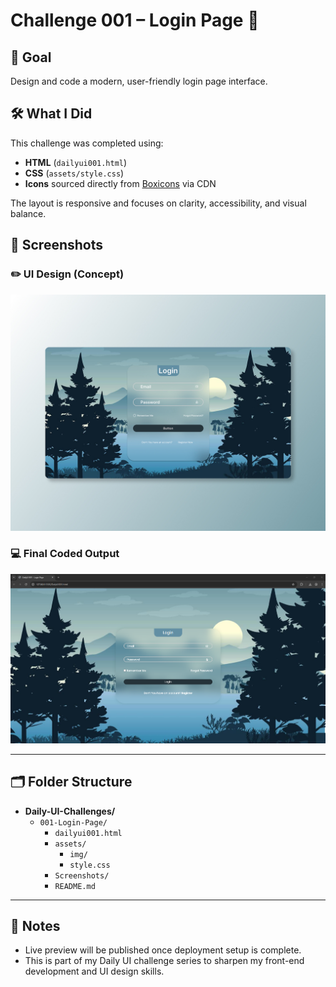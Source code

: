  # Challenge 001 – Login Page 🔐

## 🎯 Goal
Design and code a modern, user-friendly login page interface.

## 🛠️ What I Did
This challenge was completed using:
- **HTML** (`dailyui001.html`)
- **CSS** (`assets/style.css`)
- **Icons** sourced directly from [Boxicons](https://boxicons.com/) via CDN

The layout is responsive and focuses on clarity, accessibility, and visual balance.

## 📸 Screenshots

### ✏️ UI Design (Concept)
![Design Screenshot](Screenshots/screenshot-design.jpg)

### 💻 Final Coded Output
![Coded Output](Screenshots/screenshot-coded.png)

<!--
## 🚀 Live Preview
Live demo link will be added soon.
-->

---

## 🗂️ Folder Structure

- **Daily-UI-Challenges/**
  - `001-Login-Page/`
    - `dailyui001.html`
    - `assets/`
        - `img/`
        - `style.css`
    - `Screenshots/`
    - `README.md`
---

## 📌 Notes
- Live preview will be published once deployment setup is complete.
- This is part of my Daily UI challenge series to sharpen my front-end development and UI design skills.
